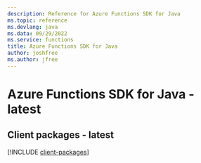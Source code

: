 ```yaml
---
description: Reference for Azure Functions SDK for Java
ms.topic: reference
ms.devlang: java
ms.data: 09/29/2022
ms.service: functions
title: Azure Functions SDK for Java
author: joshfree
ms.author: jfree
---
```

# Azure Functions SDK for Java - latest

## Client packages - latest
[!INCLUDE [client-packages](functions-client-index.md)]